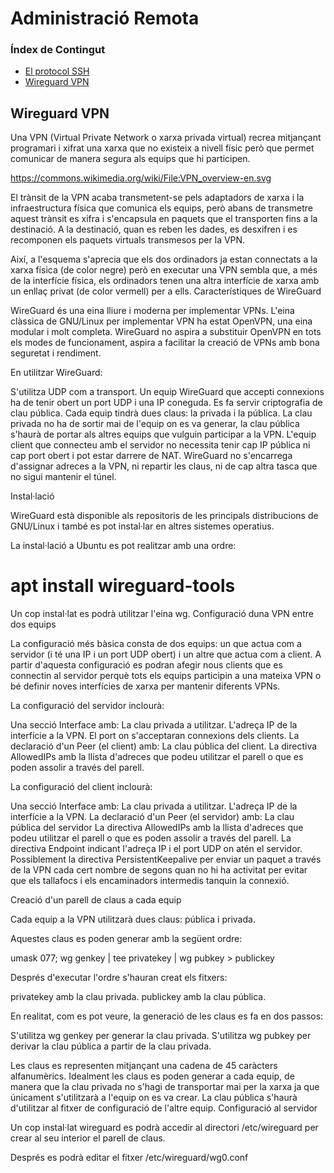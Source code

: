 # Administració Remota
### Índex de Contingut
- [El protocol SSH](#punt1)
- [Wireguard VPN](#punt2)

## Wireguard VPN <a name="punt2"></a>
Una VPN (Virtual Private Network o xarxa privada virtual) recrea mitjançant programari i xifrat una xarxa que no existeix a nivell físic però que permet comunicar de manera segura als equips que hi participen.

https://commons.wikimedia.org/wiki/File:VPN_overview-en.svg

El trànsit de la VPN acaba transmetent-se pels adaptadors de xarxa i la infraestructura física que comunica els equips, però abans de transmetre aquest trànsit es xifra i s'encapsula en paquets que el transporten fins a la destinació. A la destinació, quan es reben les dades, es desxifren i es recomponen els paquets virtuals transmesos per la VPN.

Així, a l'esquema s'aprecia que els dos ordinadors ja estan connectats a la xarxa física (de color negre) però en executar una VPN sembla que, a més de la interfície física, els ordinadors tenen una altra interfície de xarxa amb un enllaç privat (de color vermell) per a ells.
Característiques de WireGuard

WireGuard és una eina lliure i moderna per implementar VPNs. L'eina clàssica de GNU/Linux per implementar VPN ha estat OpenVPN, una eina modular i molt completa. WireGuard no aspira a substituir OpenVPN en tots els modes de funcionament, aspira a facilitar la creació de VPNs amb bona seguretat i rendiment.

En utilitzar WireGuard: 

S'utilitza UDP com a transport. 
Un equip WireGuard que accepti connexions ha de tenir obert un port UDP i una IP coneguda. 
Es fa servir criptografia de clau pública. Cada equip tindrà dues claus: la privada i la pública. La clau privada no ha de sortir mai de l'equip on es va generar, la clau pública s'haurà de portar als altres equips que vulguin participar a la VPN. 
L'equip client que connecteu amb el servidor no necessita tenir cap IP pública ni cap port obert i pot estar darrere de NAT. 
WireGuard no s'encarrega d'assignar adreces a la VPN, ni repartir les claus, ni de cap altra tasca que no sigui mantenir el túnel.

Instal·lació

WireGuard està disponible als repositoris de les principals distribucions de GNU/Linux i també es pot instal·lar en altres sistemes operatius.

La instal·lació a Ubuntu es pot realitzar amb una ordre:

# apt install wireguard-tools

Un cop instal·lat es podrà utilitzar l'eina wg.
Configuració duna VPN entre dos equips

La configuració més bàsica consta de dos equips: un que actua com a servidor (i té una IP i un port UDP obert) i un altre que actua com a client. A partir d'aquesta configuració es podran afegir nous clients que es connectin al servidor perquè tots els equips participin a una mateixa VPN o bé definir noves interfícies de xarxa per mantenir diferents VPNs.

La configuració del servidor inclourà: 

Una secció Interface amb: 
La clau privada a utilitzar. 
L'adreça IP de la interfície a la VPN. 
El port on s'acceptaran connexions dels clients. 
La declaració d'un Peer (el client) amb: 
La clau pública del client. 
La directiva AllowedIPs amb la llista d'adreces que podeu utilitzar el parell o que es poden assolir a través del parell.

La configuració del client inclourà: 

Una secció Interface amb: 
La clau privada a utilitzar. 
L'adreça IP de la interfície a la VPN. 
La declaració d'un Peer (el servidor) amb: 
La clau pública del servidor 
La directiva AllowedIPs amb la llista d'adreces que podeu utilitzar el parell o que es poden assolir a través del parell. 
La directiva Endpoint indicant l'adreça IP i el port UDP on atén el servidor. 
Possiblement la directiva PersistentKeepalive per enviar un paquet a través de la VPN cada cert nombre de segons quan no hi ha activitat per evitar que els tallafocs i els encaminadors intermedis tanquin la connexió.

Creació d'un parell de claus a cada equip

Cada equip a la VPN utilitzarà dues claus: pública i privada.

Aquestes claus es poden generar amb la següent ordre:

umask 077; wg genkey | tee privatekey | wg pubkey > publickey

Després d'executar l'ordre s'hauran creat els fitxers: 

privatekey amb la clau privada. 
publickey amb la clau pública.

En realitat, com es pot veure, la generació de les claus es fa en dos passos: 

S'utilitza wg genkey per generar la clau privada. 
S'utilitza wg pubkey per derivar la clau pública a partir de la clau privada.

Les claus es representen mitjançant una cadena de 45 caràcters alfanumèrics. Idealment les claus es poden generar a cada equip, de manera que la clau privada no s'hagi de transportar mai per la xarxa ja que únicament s'utilitzarà a l'equip on es va crear. La clau pública s'haurà d'utilitzar al fitxer de configuració de l'altre equip.
Configuració al servidor

Un cop instal·lat wireguard es podrà accedir al directori /etc/wireguard per crear al seu interior el parell de claus.

Després es podrà editar el fitxer /etc/wireguard/wg0.conf
